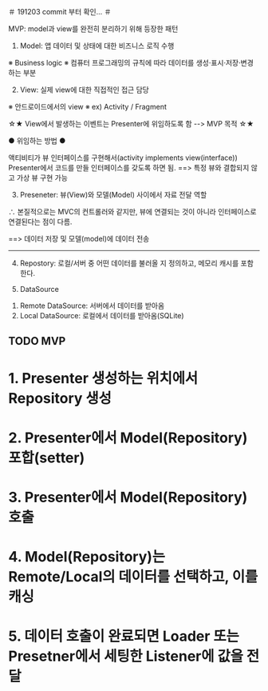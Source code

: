 ＃ 191203 commit 부터 확인... ＃

MVP: model과 view를 완전히 분리하기 위해 등장한 패턴


1. Model: 앱 데이터 및 상태에 대한 비즈니스 로직 수행

 ※ Business logic ※
  컴퓨터 프로그래밍의 규칙에 따라 데이터를 생성·표시·저장·변경하는 부분

2. View: 실제 view에 대한 직접적인 접근 담당

 ※ 안드로이드에서의 view ※
  ex) Activity / Fragment


 ☆★ View에서 발생하는 이벤트는 Presenter에 위임하도록 함 --> MVP 목적 ☆★



 ● 위임하는 방법 ●

  액티비티가 뷰 인터페이스를 구현해서(activity implements view(interface))
  Presenter에서 코드를 만들 인터페이스를 갖도록 하면 됨.  ==> 특정 뷰와 결합되지 않고 가상 뷰 구현 가능



3. Preseneter: 뷰(View)와 모델(Model) 사이에서 자료 전달 역할

 ∴ 본질적으로는 MVC의 컨트롤러와 같지만, 뷰에 연결되는 것이 아니라 인터페이스로 연결된다는 점이 다름.


  ==> 데이터 저장 및 모델(model)에 데이터 전송

------------------------------------------------------------------------------------------------

4. Repostory: 로컬/서버 중 어떤 데이터를 불러올 지 정의하고, 메모리 캐시를 포함한다.

5. DataSource
 1) Remote DataSource: 서버에서 데이터를 받아옴
 2) Local  DataSource: 로컬에서 데이터를 받아옴(SQLite)


## TODO MVP

 # 1. Presenter 생성하는 위치에서 Repository 생성
 # 2. Presenter에서 Model(Repository) 포합(setter)
 # 3. Presenter에서 Model(Repository) 호출
 # 4. Model(Repository)는 Remote/Local의 데이터를 선택하고, 이를 캐싱
 # 5. 데이터 호출이 완료되면 Loader 또는 Presetner에서 세팅한 Listener에 값을 전달

##

